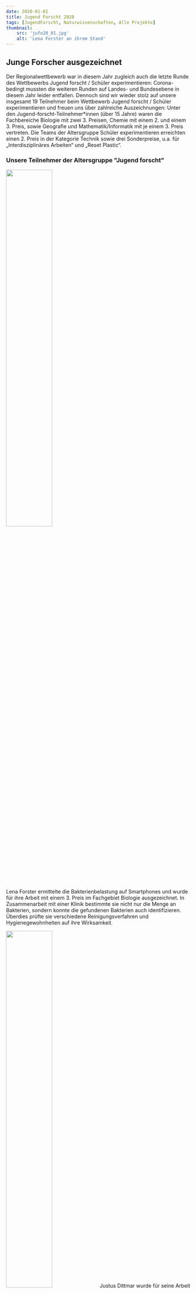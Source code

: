 ```yaml
---
date: 2020-01-01
title: Jugend Forscht 2020
tags: [JugendForscht, Naturwissenschaften, Alle Projekte]
thumbnail: 
    src: 'jufo20_01.jpg'
    alt: 'Lena Forster an ihrem Stand' 
---
```


## Junge Forscher ausgezeichnet

Der Regionalwettbewerb war in diesem Jahr zugleich auch die letzte Runde des Wettbewerbs Jugend forscht / Schüler experimentieren: Corona-bedingt mussten die weiteren Runden auf Landes- und Bundesebene in diesem Jahr leider entfallen. Dennoch sind wir wieder stolz auf unsere insgesamt 19 Teilnehmer beim Wettbewerb Jugend forscht / Schüler experimentieren und freuen uns über zahlreiche Auszeichnungen: Unter den Jugend-forscht-Teilnehmer*innen (über 15 Jahre) waren die Fachbereiche Biologie mit zwei 3. Preisen, Chemie mit einem 2. und einem 3. Preis, sowie Geografie und Mathematik/Informatik mit je einem 3. Preis vertreten. Die Teams der Altersgruppe Schüler experimentieren erreichten einen 2. Preis in der Kategorie Technik sowie drei Sonderpreise, u.a. für „Interdisziplinäres Arbeiten“ und „Reset Plastic“.

### Unsere Teilnehmer der Altersgruppe "Jugend forscht"

<img src = "/images/jufo20_01.jpg" style ="width:50%;">

Lena Forster ermittelte die Bakterienbelastung auf Smartphones und wurde für ihre Arbeit mit einem 3. Preis im Fachgebiet Biologie ausgezeichnet. In Zusammenarbeit mit einer Klinik bestimmte sie nicht nur die Menge an Bakterien, sondern konnte die gefundenen Bakterien auch identifizieren. Überdies prüfte sie verschiedene Reinigungsverfahren und Hygienegewohnheiten auf ihre Wirksamkeit.

<img src = "/images/jufo20_02.jpg" style ="width:50%">
Justus Dittmar wurde für seine Arbeit über die Auswirkungen von Koffeinkonsum (in Kaffee) auf die Konzentrationsfähigkeit mit einem 3. Platz im Fachgebiet Biologie ausgezeichnet. Nach einem anerkannten psychologisch evaluierten Verfahren testete der Schüler die Konzentrationsleistung von regelmäßig kaffeetrinkenden und nicht kaffeetrinkenden Oberstufenschüler*innen jeweils ohne und nach Kaffeekonsum. Ergebnis: V.a. nicht an Koffein gewöhnte Personen können durch Koffeinkon-sum ihre Konzentrationsfähigkeit kurzzeitig erhöhen. Gewöhnung reduziert diesen Effekt.

<img src = "/images/jufo20_03.jpg" style ="width:50%">

Jannis Lucht erzielte eine 3. Platzierung im Fachbereich Chemie. Dafür stellte er seinen eigenen Met aus Blütenhonig her und untersuchte den Gärprozess, der dabei abläuft: Während der alkoholischen Gärung wird Glucose (Traubenzucker) unter der Bildung von Kohlenstoffdioxid zu Trinkalkohol (Ethanol) vergoren. Den Reaktionsfortschritt konnte er einerseits über die Abnahme des Glucose-Gehalts, andererseits über die Menge des entstandenen Trinkalkohols beobachten.

<img src = "/images/jufo20_04.jpg" style ="width:50%">

Oliver Dorr organisierte einen Pausenverkauf mit regionalen und Bio-Produkten am WGG und verglich diesen im Hinblick auf Wirtschaftlichkeit und Nachhaltigkeit mit einem Pausenverkauf, bei dem nur konventionelle Produkte angeboten wurden. Seine gewissenhafte und engagierte Arbeit wurde von der Jury mit einem 3. Preis im Fach Geografie honoriert.

<img src = "/images/jufo20_05.jpg" style ="width:50%">

Michaela Blomeier untersuchte im Rahmen ihrer W-Seminararbeit die Joukowski Transformation und erhielt für ihre Arbeit einen 3. Preis im Fachbereich Mathematik. Mit dieser Funktion kann man Querschnitte von Tragflächen von Flugzeugen modellieren. Michaela lernte im Rahmen ihrer Arbeit viele wichtige und anspruchsvolle mathematische Inhalte kennen, z.B. was holomorphe Funktionen sind. Diese erstaunliche Eigenschaft komplexwertiger Funktionen besitzt im Reellen kein Pendant. Und dennoch ist sie Voraussetzung für die Differenzierbarkeit von Funktionen. Michaela setzte verschiedene Software ein, darunter ein von der NASA entwickeltes Programm, um die Joukowski Transformation darzustellen. Daneben programmierte sie in Excel selbst eine Datei zur Darstellung der Joukowski Transformation.

### Außerdem sind folgende Teilnehmer mit Sonderpreisen bedacht worden:
<img src = "/images/jufo20_06.jpg" style ="width:50%">
Vannessa Klein stellte durch ihre gewissenhafte und sorgfältige experimentelle Vorgehensweise Acetylsalicylsäure (Aspirin®) in einer Reinheit dar, die manch käufliches (nicht pharmazeutisches) Produkt übertrifft.

<img src = "/images/jufo20_07.jpg" style ="width:50%">
Alina Jung erforschte u.a. die Auswirkungen von Zeitdruck bei Leistungstests. Ein wesentliches Ergebnis ihrer gewissenhaften und sorgfältigen Analyse war der Beleg, dass sich Zeitdruck negativ auf die Leistungsfähigkeit auswirkt. Dies sollte bei Prüfungssituationen in der Schule unbedingt berücksichtigt werden!

<img src = "/images/jufo20_08.jpg" style ="width:50%">
Tobias Fietzek (Biologie). In den letzten Jahren wurde vermehrt über Antibiotika-Resistenzen einzelner Bakterienstämme berichtet. Deshalb untersucht man in der Forschung u.a. Wirkstoffe, die beispielsweise manche Pflanzen für die Abwehr gegen Bakterien nutzen. Tobias erforschte die Wirkung unterschiedlicher Pflanzenmaterialien auf ausgewählte Bakterienstämme und konnte nachweisen, dass beispielsweise das Baumharz einer Fichte eine bakterienabtötende Wirkung entfaltet.

### Unsere Teilnehmer in der Altersgruppe "Schüler experimentieren"

<img src = "/images/jufo20_09.jpg" style ="width:50%">
Tobias Engels und Mattis Popp machten sich in ihrem Projekt Gedanken, wie man Plastikmüll aus kleinen Gewässern auf eine einfache Art entfernen kann. Zu diesem Zweck bauten sie ein altes ferngesteuertes Motorboot zu einem „Müllsammler“ um, indem sie an das Boot zwei lange Ausleger und Fangnetze anbrachten. Für ihren Beitrag zum Umweltschutz ist das Team „clean the water“ mit dem Sonderpreis „Reset Plastic“ ausgezeichnet worden.

<img src = "/images/jufo20_10.jpg" style ="width:50%">
Die beiden Tüftler Marc-Aurel Janke und Dominic Tölle standen zu Beginn des Schuljahres vor einer gewaltigen Aufgabe, als sie beschlossen, einen Roboter zu bauen, der die Tafel beschriften kann. In viel Eigenarbeit und zahlreichen Arbeitsstunden gelang es ihnen, aus Lego-Mindstorm-Technik in Kombination mit selbstgefertigten Teilen einen Roboter zu realisieren. Doch damit war ihr Projekt erst zu Hälfte fertig gestellt, denn nun mussten die beiden dem Roboter ja noch das Schreiben beibringen. Dies erforderte von den beiden Schülern der sechsten, bzw. fünften Klasse einiges an Geschick im Umgang mit Programmiersprache und -umgebung. Ihre fertig gestellte Erfindung zeigte allen, auch der Jury, dass die viele Arbeit sich gelohnt hatte: Zusammen erhielten sie den „Sonderpreis für Interdisziplinäres Arbeiten“.

<img src = "/images/jufo20_11.jpg" style ="width:50%">
Schon wieder muss man raus und das Vogelfutter im Futterhaus nachfüllen - wer kennt das Problem nicht? Man müsste doch ein sich selbst befüllendes Vogelhaus entwickeln. Genau das dachten sich auch Felix Gammel, Leonhard Gelo und Fynn Pätzold. Handwerklich geschickt schreinerten die drei Jungs ein großräumiges Vogelhaus zusammen. Ein alter Fischfutterautomat vom Opa wurde zum Vogelfutterautomat umfunktioniert und schon war die Konstruktion fertig. Als kleines Gadget ist zudem eine Wildkamera verbaut, um zu überprüfen, welche Vogelart denn nun am meisten frisst.

Gekühlte Getränke bei der nächsten Fahrradtour im Hochsommer mitten im Nirgendwo? Kein Problem! Max Greiner, Benedikt Herbolzheimer, Louis Jahn und Finley Wächter entwickelten auf Basis der Kühlung mit Peltierelementen einen Flaschenkühler für das Fahrrad. Die Stromversorgung kann dabei wahlweise über eine Powerbank oder über eine Solarzelle erfolgen. In der gut isolierten Box lässt sich auch bei hohen Außentemperaturen eine Getränkeflasche angenehm kühl halten.

Konstantin Krzikowski ist ein leidenschaftlicher Angler. Für sein Hobby entwickelte Konstantin ein Futterboot, mit dem er ferngesteuert Futter zum Anlocken der Fische und auch den passenden Haken punktgenau an den gewünschten Angelplatz ausfahren kann. Zum Bau des Bootes recycelte er dabei nur ausrangierte Bauteile aus alten, ferngesteuerten Autos oder Hubschraubern. Viel Zeit und Arbeit ist dabei auch auf die elektrische Schaltung der Motoren, der Lenkung und für den ferngesteuerten Auslöser der Futterklappe aufgewendet worden. Sein Boot wurde von der Jury mit dem 2. Preis im Fachgebiet Technik ausgezeichnet. Petri Heil!

Wie wirkt sich der Anstieg der Kohlenstoffdioxid-Konzentration in der Luft auf das Wachstum der Pflanzen aus? Dieser Frage sind Moritz Schrader und David-Nikolai Schmidt in einer Versuchsreihe auf den Grund gegangen. Die beiden beobachteten das Wachstum von Kresse in geschlossenen Gefäßen mit unterschiedlich hohen CO2-Konzentrationen. Für ihre klassische Forschungsarbeit sind die beiden mit einem Sonderpreis, ein Jahresabonnement von GEOlino, ausgezeichnet worden.
Herzlichen Glückwunsch zu den Erfolgen und viel Freude am weiteren Forschen und Tüfteln!

J. Liedtke, T. Linzmaier, N. Mann, A. Thumann, T. Wagner